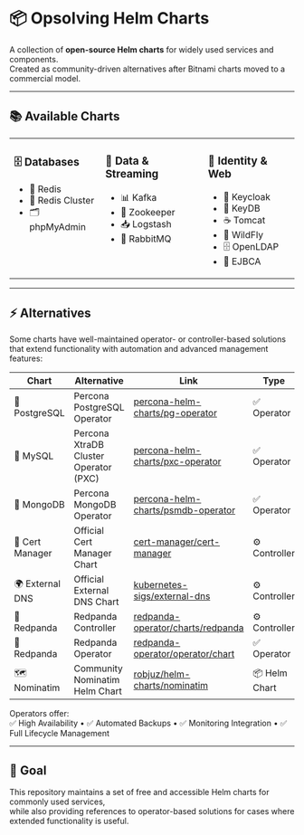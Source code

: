 # 📦 Opsolving Helm Charts

A collection of **open-source Helm charts** for widely used services and components.  
Created as community-driven alternatives after Bitnami charts moved to a commercial model.

---

## 📚 Available Charts

<table>
<tr>
<td valign="top">

### 🗄️ Databases
- 🔴 Redis  
- 🔴 Redis Cluster  
- 🗂️ phpMyAdmin   

</td>
<td valign="top">

### 📡 Data & Streaming
- 📊 Kafka  
- 📡 Zookeeper  
- 📥 Logstash  
- 🐇 RabbitMQ  

</td>
<td valign="top">

### 🔐 Identity & Web
- 🦄 Keycloak  
- 🔑 KeyDB  
- ☕ Tomcat  
- 🧩 WildFly  
- 🗄️ OpenLDAP  
- 📜 EJBCA  

</td>
</tr>
</table>


---

## ⚡ Alternatives

Some charts have well-maintained operator- or controller-based solutions that extend functionality with automation and advanced management features:  

| Chart          | Alternative                             | Link                                                                 | Type        |
|----------------|-----------------------------------------|----------------------------------------------------------------------|-------------|
| 🐘 PostgreSQL   | Percona PostgreSQL Operator             | [percona-helm-charts/pg-operator](https://github.com/percona/percona-helm-charts/tree/main/charts/pg-operator) | ✅ Operator |
| 🐬 MySQL        | Percona XtraDB Cluster Operator (PXC)   | [percona-helm-charts/pxc-operator](https://github.com/percona/percona-helm-charts/tree/main/charts/pxc-operator) | ✅ Operator |
| 🍃 MongoDB      | Percona MongoDB Operator                | [percona-helm-charts/psmdb-operator](https://github.com/percona/percona-helm-charts/tree/main/charts/psmdb-operator) | ✅ Operator |
| 🔐 Cert Manager | Official Cert Manager Chart             | [cert-manager/cert-manager](https://github.com/cert-manager/cert-manager/tree/master/deploy/charts/cert-manager) | ⚙️ Controller |
| 🌍 External DNS | Official External DNS Chart             | [kubernetes-sigs/external-dns](https://github.com/kubernetes-sigs/external-dns/tree/master/charts/external-dns) | ⚙️ Controller |
| 🦊 Redpanda     | Redpanda Controller                     | [redpanda-operator/charts/redpanda](https://github.com/redpanda-data/redpanda-operator/tree/main/charts/redpanda) | ⚙️ Controller |
| 🦊 Redpanda     | Redpanda Operator                       | [redpanda-operator/operator/chart](https://github.com/redpanda-data/redpanda-operator/tree/main/operator/chart) | ✅ Operator |
| 🗺️ Nominatim    | Community Nominatim Helm Chart          | [robjuz/helm-charts/nominatim](https://github.com/robjuz/helm-charts/tree/master/charts/nominatim) | 📦 Helm Chart |

Operators offer:  
✅ High Availability • ✅ Automated Backups • ✅ Monitoring Integration • ✅ Full Lifecycle Management  

---

## 🎯 Goal

This repository maintains a set of free and accessible Helm charts for commonly used services,  
while also providing references to operator-based solutions for cases where extended functionality is useful.
